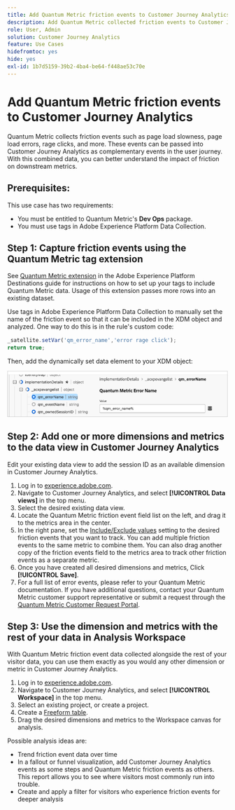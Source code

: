 ```yaml
---
title: Add Quantum Metric friction events to Customer Journey Analytics
description: Add Quantum Metric collected friction events to Customer Journey Analytics behavioral data to add depth to insights in CJA.
role: User, Admin
solution: Customer Journey Analytics
feature: Use Cases
hidefromtoc: yes
hide: yes
exl-id: 1b7d5159-39b2-4ba4-be64-f448ae53c70e
---
```

# Add Quantum Metric friction events to Customer Journey Analytics

Quantum Metric collects friction events such as page load slowness, page load errors, rage clicks, and more. These events can be passed into Customer Journey Analytics as complementary events in the user journey. With this combined data, you can better understand the impact of friction on downstream metrics.

## Prerequisites:

This use case has two requirements:

* You must be entitled to Quantum Metric's **Dev Ops** package.
* You must use tags in Adobe Experience Platform Data Collection.

## Step 1: Capture friction events using the Quantum Metric tag extension

See [Quantum Metric extension](https://experienceleague.adobe.com/en/docs/experience-platform/destinations/catalog/analytics/quantum-metric) in the Adobe Experience Platform Destinations guide for instructions on how to set up your tags to include Quantum Metric data. Usage of this extension passes more rows into an existing dataset. 

Use tags in Adobe Experience Platform Data Collection to manually set the name of the friction event so that it can be included in the XDM object and analyzed. One way to do this is in the rule's custom code:

```js
_satellite.setVar('qm_error_name','error rage click');
return true;
```

Then, add the dynamically set data element to your XDM object:

![Quantum Metric error name screenshot](assets/error-name.png)

## Step 2: Add one or more dimensions and metrics to the data view in Customer Journey Analytics

Edit your existing data view to add the session ID as an available dimension in Customer Journey Analytics.

1. Log in to [experience.adobe.com](https://experience.adobe.com).
1. Navigate to Customer Journey Analytics, and select **[!UICONTROL Data views]** in the top menu.
1. Select the desired existing data view.
1. Locate the Quantum Metric friction event field list on the left, and drag it to the metrics area in the center.
1. In the right pane, set the [Include/Exclude values](/help/data-views/component-settings/include-exclude-values.md) setting to the desired friction events that you want to track. You can add multiple friction events to the same metric to combine them. You can also drag another copy of the friction events field to the metrics area to track other friction events as a separate metric.
1. Once you have created all desired dimensions and metrics, Click **[!UICONTROL Save]**.
1. For a full list of error events, please refer to your Quantum Metric documentation. If you have additional questions, contact your Quantum Metric customer support representative or submit a request through the [Quantum Metric Customer Request Portal](https://community.quantummetric.com/s/public-support-page).

## Step 3: Use the dimension and metrics with the rest of your data in Analysis Workspace

With Quantum Metric friction event data collected alongside the rest of your visitor data, you can use them exactly as you would any other dimension or metric in Customer Journey Analytics.

1. Log in to [experience.adobe.com](https://experience.adobe.com).
1. Navigate to Customer Journey Analytics, and select **[!UICONTROL Workspace]** in the top menu.
1. Select an existing project, or create a project.
1. Create a [Freeform table](/help/analysis-workspace/visualizations/freeform-table/freeform-table.md).
1. Drag the desired dimensions and metrics to the Workspace canvas for analysis.

Possible analysis ideas are:

* Trend friction event data over time
* In a fallout or funnel visualization, add Customer Journey Analytics events as some steps and Quantum Metric friction events as others. This report allows you to see where visitors most commonly run into trouble.
* Create and apply a filter for visitors who experience friction events for deeper analysis
